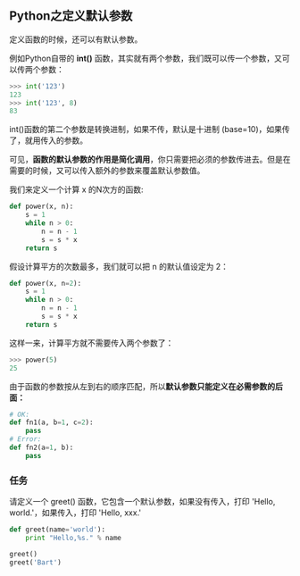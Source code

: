 ## Python之定义默认参数 ##

定义函数的时候，还可以有默认参数。

例如Python自带的 **int()** 函数，其实就有两个参数，我们既可以传一个参数，又可以传两个参数：

```python
>>> int('123')
123
>>> int('123', 8)
83
```

int()函数的第二个参数是转换进制，如果不传，默认是十进制 (base=10)，如果传了，就用传入的参数。

可见，**函数的默认参数的作用是简化调用**，你只需要把必须的参数传进去。但是在需要的时候，又可以传入额外的参数来覆盖默认参数值。

我们来定义一个计算 x 的N次方的函数:

```python
def power(x, n):
    s = 1
    while n > 0:
        n = n - 1
        s = s * x
    return s
```

假设计算平方的次数最多，我们就可以把 n 的默认值设定为 2：

```python
def power(x, n=2):
    s = 1
    while n > 0:
        n = n - 1
        s = s * x
    return s
```

这样一来，计算平方就不需要传入两个参数了：

```python
>>> power(5)
25
```

由于函数的参数按从左到右的顺序匹配，所以**默认参数只能定义在必需参数的后面：**

```python
# OK:
def fn1(a, b=1, c=2):
    pass
# Error:
def fn2(a=1, b):
    pass
```
### 任务

请定义一个 greet() 函数，它包含一个默认参数，如果没有传入，打印 'Hello, world.'，如果传入，打印 'Hello, xxx.'

```python
def greet(name='world'):
    print "Hello,%s." % name

greet()
greet('Bart')
```

